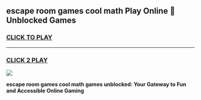 
## escape room games cool math Play Online 👋 Unblocked Games
<h3>
<a href="https://news.freeplayer.one?title=escape_room_games_cool_math&ref=17CMG">CLICK TO PLAY</a></h3>
<hr>

<h3>
<a href="https://news.freeplayer.one?title=escape_room_games_cool_math&ref=17CMG">CLICK 2 PLAY</a>
  
</h3>

<a href="https://news.freeplayer.one?title=escape_room_games_cool_math&ref=17CMG/"><img src="https://clearcache.store/games.png"></a>


**escape room games cool math games unblocked: Your Gateway to Fun and Accessible Online Gaming**
